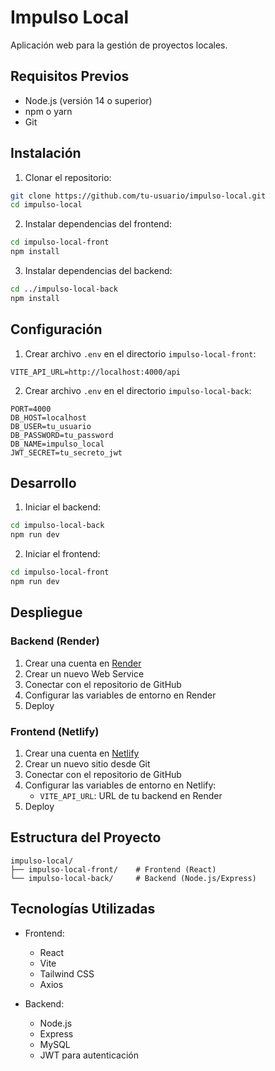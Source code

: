 # Impulso Local

Aplicación web para la gestión de proyectos locales.

## Requisitos Previos

- Node.js (versión 14 o superior)
- npm o yarn
- Git

## Instalación

1. Clonar el repositorio:
```bash
git clone https://github.com/tu-usuario/impulso-local.git
cd impulso-local
```

2. Instalar dependencias del frontend:
```bash
cd impulso-local-front
npm install
```

3. Instalar dependencias del backend:
```bash
cd ../impulso-local-back
npm install
```

## Configuración

1. Crear archivo `.env` en el directorio `impulso-local-front`:
```
VITE_API_URL=http://localhost:4000/api
```

2. Crear archivo `.env` en el directorio `impulso-local-back`:
```
PORT=4000
DB_HOST=localhost
DB_USER=tu_usuario
DB_PASSWORD=tu_password
DB_NAME=impulso_local
JWT_SECRET=tu_secreto_jwt
```

## Desarrollo

1. Iniciar el backend:
```bash
cd impulso-local-back
npm run dev
```

2. Iniciar el frontend:
```bash
cd impulso-local-front
npm run dev
```

## Despliegue

### Backend (Render)

1. Crear una cuenta en [Render](https://render.com)
2. Crear un nuevo Web Service
3. Conectar con el repositorio de GitHub
4. Configurar las variables de entorno en Render
5. Deploy

### Frontend (Netlify)

1. Crear una cuenta en [Netlify](https://netlify.com)
2. Crear un nuevo sitio desde Git
3. Conectar con el repositorio de GitHub
4. Configurar las variables de entorno en Netlify:
   - `VITE_API_URL`: URL de tu backend en Render
5. Deploy

## Estructura del Proyecto

```
impulso-local/
├── impulso-local-front/    # Frontend (React)
└── impulso-local-back/     # Backend (Node.js/Express)
```

## Tecnologías Utilizadas

- Frontend:
  - React
  - Vite
  - Tailwind CSS
  - Axios

- Backend:
  - Node.js
  - Express
  - MySQL
  - JWT para autenticación 